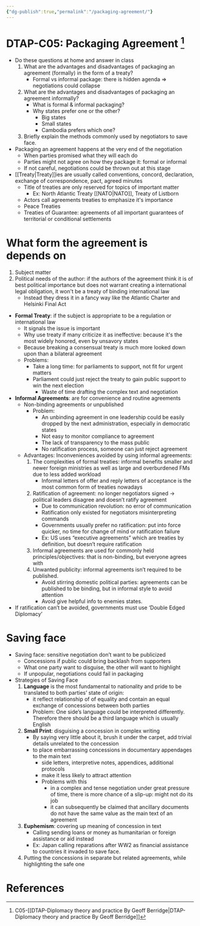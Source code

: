 ```yaml
---
{"dg-publish":true,"permalink":"/packaging-agreement/"}
---
```


# DTAP-C05: Packaging Agreement [^1]

- Do these questions at home and answer in class
    1. What are the advantages and disadvantages of packaging an agreement (formally) in the form of a treaty?
        - Formal vs informal package: there is hidden agenda ⇒ negotiations could collapse
    2. What are the advantages and disadvantages of packaging an agreement informally?
        - What is formal & informal packaging?
        - Why states prefer one or the other?
            - Big states
            - Small states
            - Cambodia prefers which one?
    3. Briefly explain the methods commonly used by negotiators to save face.
- Packaging an agreement happens at the very end of the negotiation
    - When parties promised what they will each do
    - Parties might not agree on how they package it: formal or informal
    - If not careful, negotiations could be thrown out at this stage
- [[Treaty\|Treaty]]ies are usually called conventions, concord, declaration, exchange of correspondence, pact, agreed minutes
    - Title of treaties are only reserved for topics of important matter
        - Ex: North Atlantic Treaty [[NATO\|NATO]], Treaty of Listborn
    - Actors call agreements treaties to emphasize it's importance
    - Peace Treaties
    - Treaties of Guarantee: agreements of all important guarantees of territorial or conditional settlements

# What form the agreement is depends on

1. Subject matter
2. Political needs of the author: if the authors of the agreement think it is of best political importance but does not warrant creating a international legal obligation, it won't be a treaty of binding international law
    - Instead they dress it in a fancy way like the Atlantic Charter and Helsinki Final Act
- **Formal Treaty**: if the subject is appropriate to be a regulation or international law
    - It signals the issue is important
    - Why use treaty if many criticize it as ineffective: because it's the most widely honored, even by unsavory states
    - Because breaking a consensual treaty is much more looked down upon than a bilateral agreement
    - Problems:
        - Take a long time: for parliaments to support, not fit for urgent matters
        - Parliament could just reject the treaty to gain public support to win the next election
            - Waste of time drafting the complex text and negotiation
- **Informal Agreements**: are for convenience and routine agreements
    - Non-binding agreements or unpublished
        - Problem:
            - An unbinding agreement in one leadership could be easily dropped by the next administration, especially in democratic states
            - Not easy to monitor compliance to agreement
            - The lack of transparency to the mass public
            - No ratification process, someone can just reject agreement
    - Advantages: Inconveniences avoided by using informal agreements:
        1. The complexities of formal treaties: informal benefits smaller and newer foreign ministries as well as large and overburdened FMs due to less added workload
            - Informal letters of offer and reply letters of acceptance is the most common form of treaties nowadays
        2. Ratification of agreement: no longer negotiators signed → political leaders disagree and doesn’t ratify agreement
            - Due to communication revolution: no error of communication
            - Ratification only existed for negotiators misinterpreting commands
            - Governments usually prefer no ratification: put into force quicker, no time for change of mind or ratification failure
            - Ex: US uses “executive agreements” which are treaties by definition, but doesn’t require ratification
        3. Informal agreements are used for commonly held principles/objectives: that is non-binding, but everyone agrees with
        4. Unwanted publicity: informal agreements isn’t required to be published. 
            - Avoid stirring domestic political parties: agreements can be published to be binding, but in informal style to avoid attention
            - Avoid give helpful info to enemies states.
- If ratification can’t be avoided, governments must use ‘Double Edged Diplomacy’

# Saving face

- Saving face: sensitive negotiation don’t want to be publicized
    - Concessions if public could bring backlash from supporters
    - What one party want to disguise, the other will want to highlight
    - If unpopular, negotiations could fail in packaging
- Strategies of Saving Face
    1. **Language** is the most fundamental to nationality and pride to be translated to both parties’ state of origin:
        - it reflect relationship of of equality and contain an equal exchange of concessions between both parties
        - Problem: One side’s language could be interpreted differently. Therefore there should be a third language which is usually English
    2. **Small Print**: disguising a concession in complex writing
        - By saying very little about it, brush it under the carpet, add trivial details unrelated to the concession
        - to place embarrassing concessions in documentary appendages to the main text
            - side letters, interpretive notes, appendices, additional protocols
            - make it less likely to attract attention
            - Problems with this
                - in a complex and tense negotiation under great pressure of time, there is more chance of a slip-up: might not do its job
                - it can subsequently be claimed that ancillary documents do not have the same value as the main text of an agreement
    3. **Euphemism**: covering up meaning of concession in text
        - Calling sending loans or money as humanitarian or foreign assistance or aid instead
        - Ex: Japan calling reparations after WW2 as financial assistance to countries it invaded to save face.
    4. Putting the concessions in separate but related agreements, while highlighting the safe one

# References

[^1]:  C05-[[DTAP-Diplomacy theory and practice By Geoff Berridge\|DTAP-Diplomacy theory and practice By Geoff Berridge]]